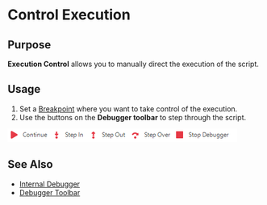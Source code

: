 # Control Execution

## Purpose

**Execution Control** allows you to manually direct the execution of the script.

## Usage

1. Set a [Breakpoint](breakpoints.md) where you want to take control of the execution.
2. Use the buttons on the **Debugger toolbar** to step through the script.

![ribbon, debugger](./img/control_execution1.png)

## See Also

- [Internal Debugger](internal_debugger.md)
- [Debugger Toolbar](menu_and_toolbars.md)
